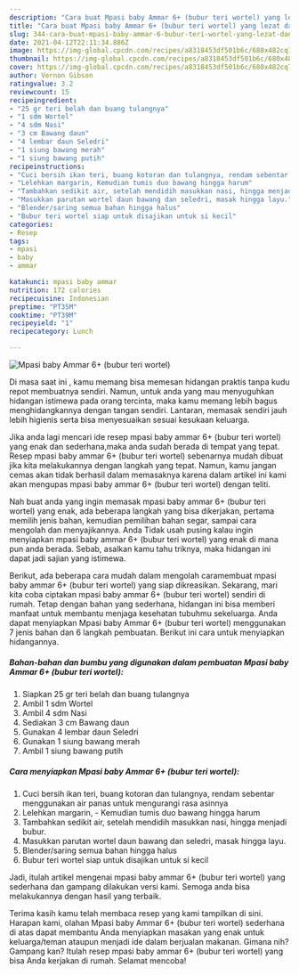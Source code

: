 ```yaml
---
description: "Cara buat Mpasi baby Ammar 6+ (bubur teri wortel) yang lezat dan Mudah Dibuat"
title: "Cara buat Mpasi baby Ammar 6+ (bubur teri wortel) yang lezat dan Mudah Dibuat"
slug: 344-cara-buat-mpasi-baby-ammar-6-bubur-teri-wortel-yang-lezat-dan-mudah-dibuat
date: 2021-04-12T22:11:34.886Z
image: https://img-global.cpcdn.com/recipes/a8318453df501b6c/680x482cq70/mpasi-baby-ammar-6-bubur-teri-wortel-foto-resep-utama.jpg
thumbnail: https://img-global.cpcdn.com/recipes/a8318453df501b6c/680x482cq70/mpasi-baby-ammar-6-bubur-teri-wortel-foto-resep-utama.jpg
cover: https://img-global.cpcdn.com/recipes/a8318453df501b6c/680x482cq70/mpasi-baby-ammar-6-bubur-teri-wortel-foto-resep-utama.jpg
author: Vernon Gibson
ratingvalue: 3.2
reviewcount: 15
recipeingredient:
- "25 gr teri belah dan buang tulangnya"
- "1 sdm Wortel"
- "4 sdm Nasi"
- "3 cm Bawang daun"
- "4 lembar daun Seledri"
- "1 siung bawang merah"
- "1 siung bawang putih"
recipeinstructions:
- "Cuci bersih ikan teri, buang kotoran dan tulangnya, rendam sebentar menggunakan air panas untuk mengurangi rasa asinnya"
- "Lelehkan margarin, Kemudian tumis duo bawang hingga harum"
- "Tambahkan sedikit air, setelah mendidih masukkan nasi, hingga menjadi bubur."
- "Masukkan parutan wortel daun bawang dan seledri, masak hingga layu."
- "Blender/saring semua bahan hingga halus"
- "Bubur teri wortel siap untuk disajikan untuk si kecil"
categories:
- Resep
tags:
- mpasi
- baby
- ammar

katakunci: mpasi baby ammar 
nutrition: 172 calories
recipecuisine: Indonesian
preptime: "PT35M"
cooktime: "PT39M"
recipeyield: "1"
recipecategory: Lunch

---
```



![Mpasi baby Ammar 6+ (bubur teri wortel)](https://img-global.cpcdn.com/recipes/a8318453df501b6c/680x482cq70/mpasi-baby-ammar-6-bubur-teri-wortel-foto-resep-utama.jpg)

Di masa  saat ini , kamu memang bisa memesan hidangan praktis tanpa kudu repot membuatnya sendiri. Namun, untuk anda yang mau menyuguhkan hidangan istimewa pada orang tercinta, maka kamu memang lebih bagus menghidangkannya dengan tangan sendiri. Lantaran, memasak sendiri jauh lebih higienis serta bisa menyesuaikan sesuai kesukaan keluarga.

Jika anda lagi mencari ide resep mpasi baby ammar 6+ (bubur teri wortel) yang enak dan sederhana,maka anda sudah berada di tempat yang tepat. Resep mpasi baby ammar 6+ (bubur teri wortel)  sebenarnya mudah dibuat jika kita melakukannya dengan langkah yang tepat. Namun, kamu jangan cemas akan tidak berhasil dalam memasaknya 
karena dalam artikel ini kami akan mengupas mpasi baby ammar 6+ (bubur teri wortel) dengan teliti.  



Nah buat anda yang ingin memasak mpasi baby ammar 6+ (bubur teri wortel) yang enak, ada beberapa langkah yang bisa dikerjakan, pertama memilih jenis bahan, kemudian pemilihan bahan segar, sampai cara mengolah dan menyajikannya. Anda Tidak usah pusing kalau ingin menyiapkan mpasi baby ammar 6+ (bubur teri wortel) yang enak di mana pun anda berada. Sebab, asalkan kamu  tahu triknya, maka hidangan ini dapat jadi sajian yang istimewa.

Berikut, ada beberapa cara mudah dalam mengolah caramembuat mpasi baby ammar 6+ (bubur teri wortel) yang siap dikreasikan. Sekarang, mari kita coba ciptakan mpasi baby ammar 6+ (bubur teri wortel) sendiri di rumah. Tetap dengan bahan yang sederhana, hidangan ini bisa memberi manfaat untuk membantu menjaga kesehatan tubuhmu sekeluarga. Anda dapat menyiapkan Mpasi baby Ammar 6+ (bubur teri wortel) menggunakan 7 jenis bahan dan 6 langkah pembuatan. Berikut ini cara untuk menyiapkan hidangannya.

<!--inarticleads1-->

##### Bahan-bahan dan bumbu yang digunakan dalam pembuatan Mpasi baby Ammar 6+ (bubur teri wortel):

1. Siapkan 25 gr teri belah dan buang tulangnya
1. Ambil 1 sdm Wortel
1. Ambil 4 sdm Nasi
1. Sediakan 3 cm Bawang daun
1. Gunakan 4 lembar daun Seledri
1. Gunakan 1 siung bawang merah
1. Ambil 1 siung bawang putih




<!--inarticleads2-->

##### Cara menyiapkan Mpasi baby Ammar 6+ (bubur teri wortel):

1. Cuci bersih ikan teri, buang kotoran dan tulangnya, rendam sebentar menggunakan air panas untuk mengurangi rasa asinnya
1. Lelehkan margarin, - Kemudian tumis duo bawang hingga harum
1. Tambahkan sedikit air, setelah mendidih masukkan nasi, hingga menjadi bubur.
1. Masukkan parutan wortel daun bawang dan seledri, masak hingga layu.
1. Blender/saring semua bahan hingga halus
1. Bubur teri wortel siap untuk disajikan untuk si kecil




Jadi, itulah artikel mengenai  mpasi baby ammar 6+ (bubur teri wortel)  yang sederhana dan gampang dilakukan versi kami. Semoga anda bisa melakukannya dengan hasil yang terbaik. 

Terima kasih kamu telah membaca resep yang kami tampilkan di sini. Harapan kami, olahan  Mpasi baby Ammar 6+ (bubur teri wortel) sederhana di atas dapat membantu Anda menyiapkan masakan yang enak untuk keluarga/teman ataupun menjadi ide dalam berjualan makanan. Gimana nih? Gampang kan? Itulah resep mpasi baby ammar 6+ (bubur teri wortel) yang bisa Anda kerjakan di rumah. Selamat mencoba!

